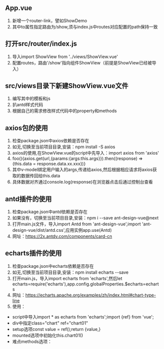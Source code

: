 ## App.vue
1. 新增一个router-link，譬如<router-link to="/show">ShowDemo</router-link>
2. 其中to属性指定路由为/show,须与index.js中routes对应配置的path保持一致

## 打开src/router/index.js
1. 导入import ShowView from '../views/ShowView.vue'
2. 配置routes，路由'/show'指向组件ShowView（前提是ShowView已经被导入）

## src/views目录下新建ShowView.vue文件
1. 编写其中的模板和js
2. 扒antd样式代码
3. 根据自己的需求修改样式代码中的property和methods

## axios包的使用
1. 检查package.json中axios依赖是否存在
2. 如无,切换至当前项目目录,安装：npm install -S axios
3. axios的使用,在ShowView.vue的script中先导入：import axios from 'axios'
4. foo(){axios.get(url,{params:{args:this.args}}).then((response) => {this.data = response.data.xx.xxx})}
5. 其中v-model绑定用户输入的args,传递给axios,然后根据相应请求将axios获取的数据传回给this.data
6. 具体数据对齐通过console.log(response)在浏览器点击后通过控制台查看

## antd插件的使用
1. 检查package.json中antd依赖是否存在
2. 如果没有，切换至当前项目目录,安装：npm i --save ant-design-vue@next
3. 打开main.js文件，导入import Antd from 'ant-design-vue',import 'ant-design-vue/dist/antd.css',应用实例app.use(Antd)
4. 网址：https://2x.antdv.com/components/card-cn


## echarts插件的使用
1. 检查package.json中echarts依赖是否存在
2. 如无,切换至当前项目目录,安装：npm install  echarts --save
3. 打开main.js，导入import echarts from 'echarts',然后let echarts=require('echarts'),app.config.globalProperties.$echarts=echarts
4. 网址：https://echarts.apache.org/examples/zh/index.html#chart-type-line
5. 使用：
- script中导入import * as echarts from 'echarts';import {ref} from 'vue';
- div中指定class="chart" ref="chart01"
- setup选项const value = ref();return {value,}
- mounted选项中初始化this.chart01()
- 难点methods选项：
